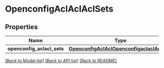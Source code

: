 # OpenconfigAclAclAclSets

## Properties
Name | Type | Description | Notes
------------ | ------------- | ------------- | -------------
**openconfig_aclacl_sets** | [**OpenconfigAclAclOpenconfigaclaclAclsets**](OpenconfigAclAclOpenconfigaclaclAclsets.md) |  | [optional] 

[[Back to Model list]](../README.md#documentation-for-models) [[Back to API list]](../README.md#documentation-for-api-endpoints) [[Back to README]](../README.md)


